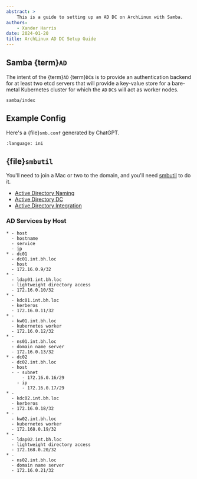 ```yaml
---
abstract: >
    This is a guide to setting up an AD DC on ArchLinux with Samba.
authors:
    - Xander Harris
date: 2024-01-20
title: ArchLinux AD DC Setup Guide
---
```


## Samba {term}`AD`

The intent of the {term}`AD` {term}`DC`s is to provide an authentication
backend for at least two etcd servers that will provide a key-value store for a
bare-metal Kubernetes cluster for which the `AD` `DC`s will act as
worker nodes.

```{toctree}
samba/index
```

## Example Config

Here's a {file}`smb.conf` generated by ChatGPT.

```{literalinclude} samba/smb.conf
:language: ini
```

## {file}`smbutil`

You'll need to join a Mac or two to the domain, and you'll need
[smbutil](https://www.unix.com/man-page/osx/1/smbutil/) to do it.

- [Active Directory Naming](https://wiki.samba.org/index.php/Active_Directory_Naming_FAQ)
- [Active Directory DC](https://wiki.archlinux.org/title/Samba/Active_Directory_domain_controller)
- [Active Directory Integration](https://wiki.archlinux.org/title/Active_Directory_integration)

### AD Services by Host

```{list-table}
* - host
  - hostname
  - service
  - ip
* - dc01
  - dc01.int.bh.loc
  - host
  - 172.16.0.9/32
* -
  - ldap01.int.bh.loc
  - lightweight directory access
  - 172.16.0.10/32
* -
  - kdc01.int.bh.loc
  - kerberos
  - 172.16.0.11/32
* -
  - kw01.int.bh.loc
  - kubernetes worker
  - 172.16.0.12/32
* -
  - ns01.int.bh.loc
  - domain name server
  - 172.16.0.13/32
* - dc02
  - dc02.int.bh.loc
  - host
  - - subnet
      - 172.16.0.16/29
    - ip
      - 172.16.0.17/29
* -
  - kdc02.int.bh.loc
  - kerberos
  - 172.16.0.18/32
* -
  - kw02.int.bh.loc
  - kubernetes worker
  - 172.168.0.19/32
* -
  - ldap02.int.bh.loc
  - lightweight directory access
  - 172.168.0.20/32
* -
  - ns02.int.bh.loc
  - domain name server
  - 172.16.0.21/32
```
